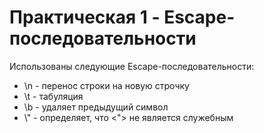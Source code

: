 # Практическая 1 - Escape-последовательности

Использованы следующие Escape-последовательности:
- \n - перенос строки на новую строчку
- \t - табуляция
- \b - удаляет предыдущий символ
- \\" - определяет, что <"> не является служебным
